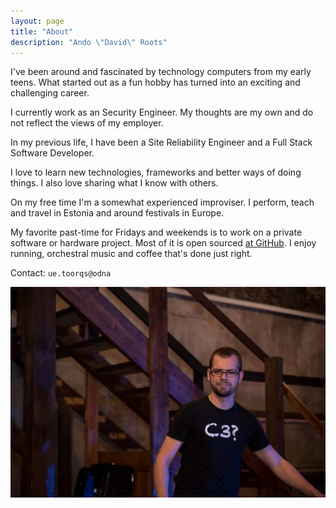 ```yaml
---
layout: page
title: "About"
description: "Ando \"David\" Roots"
---
```


I've been around and fascinated by technology computers from my early teens. What started out as a fun hobby has turned into an exciting and challenging career.

I currently work as an Security Engineer. My thoughts are my own and do not reflect the views of my employer.

In my previous life, I have been a Site Reliability Engineer and a Full Stack Software Developer.

I love to learn new technologies, frameworks and better ways of doing things. I also love sharing what I know with others.

On my free time I'm a somewhat experienced improviser. I perform, teach and travel in Estonia and around festivals in Europe.

My favorite past-time for Fridays and weekends is to work on a private software or hardware project. Most of it is open sourced [at GitHub](https://github.com/anroots). I enjoy running, orchestral music and coffee that's done just right.

Contact: <code class="reverse-text">ue.toorqs@odna</code>

<img src="/content/site/ando.jpg" alt="Ando Roots" />
